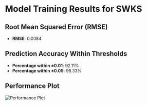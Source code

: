 # Model Training Results for SWKS

## Root Mean Squared Error (RMSE)
- **RMSE**: 0.0084

## Prediction Accuracy Within Thresholds
- **Percentage within ±0.01**: 92.11%
- **Percentage within ±0.05**: 99.33%

## Performance Plot
![Performance Plot](../imgs/SWKS.png)
